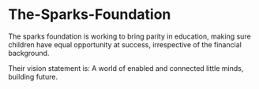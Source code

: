 # The-Sparks-Foundation
The sparks foundation is working to bring parity in education, making sure children have equal opportunity at success, irrespective of the financial background.

Their vision statement is: A world of enabled and connected little minds, building future.

